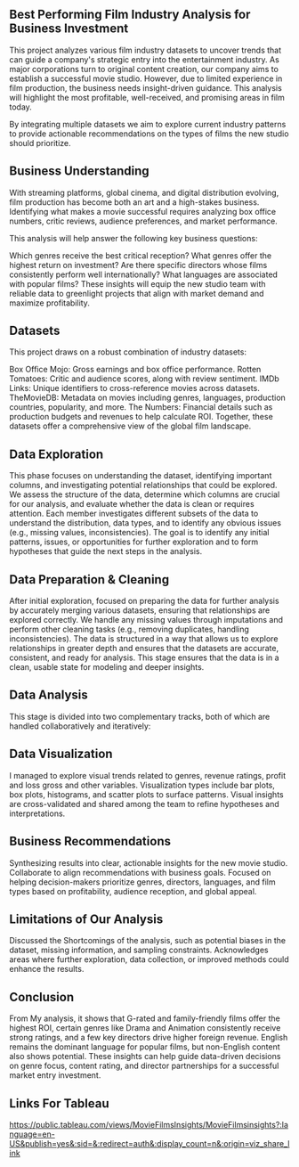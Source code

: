 ## Best Performing Film Industry Analysis for Business Investment
 
This project analyzes various film industry datasets to uncover trends that can guide a company's strategic entry into the entertainment industry. As major corporations turn to original content creation, our company aims to establish a successful movie studio. However, due to limited experience in film production, the business needs insight-driven guidance. This analysis will highlight the most profitable, well-received, and promising areas in film today.

By integrating multiple datasets we aim to explore current industry patterns to provide actionable recommendations on the types of films the new studio should prioritize.

## Business Understanding

With streaming platforms, global cinema, and digital distribution evolving, film production has become both an art and a high-stakes business. Identifying what makes a movie successful requires analyzing box office numbers, critic reviews, audience preferences, and market performance.

This analysis will help answer the following key business questions:

Which genres receive the best critical reception?
What genres offer the highest return on investment?
Are there specific directors whose films consistently perform well internationally?
What languages are associated with popular films?
These insights will equip the new studio team with reliable data to greenlight projects that align with market demand and maximize profitability.

## Datasets
This project draws on a robust combination of industry datasets:

Box Office Mojo: Gross earnings and box office performance.
Rotten Tomatoes: Critic and audience scores, along with review sentiment.
IMDb Links: Unique identifiers to cross-reference movies across datasets.
TheMovieDB: Metadata on movies including genres, languages, production countries, popularity, and more.
The Numbers: Financial details such as production budgets and revenues to help calculate ROI.
Together, these datasets offer a comprehensive view of the global film landscape.


## Data Exploration


This phase focuses on understanding the dataset, identifying important columns, and investigating potential relationships that could be explored.
We assess the structure of the data, determine which columns are crucial for our analysis, and evaluate whether the data is clean or requires attention.
Each member investigates different subsets of the data to understand the distribution, data types, and to identify any obvious issues (e.g., missing values, inconsistencies).
The goal is to identify any initial patterns, issues, or opportunities for further exploration and to form hypotheses that guide the next steps in the analysis.
## Data Preparation & Cleaning


After initial exploration, focused on preparing the data for further analysis by accurately merging various datasets, ensuring that relationships are explored correctly.
We handle any missing values through imputations and perform other cleaning tasks (e.g., removing duplicates, handling inconsistencies).
The data is structured in a way that allows us to explore relationships in greater depth and ensures that the datasets are accurate, consistent, and ready for analysis.
This stage ensures that the data is in a clean, usable state for modeling and deeper insights.


## Data Analysis
This stage is divided into two complementary tracks, both of which are handled collaboratively and iteratively:

## Data Visualization

I managed to explore visual trends related to genres, revenue ratings, profit and loss gross and other variables.
Visualization types include bar plots, box plots, histograms, and scatter plots to surface patterns.
Visual insights are cross-validated and shared among the team to refine hypotheses and interpretations.

## Business Recommendations
Synthesizing results into clear, actionable insights for the new movie studio.
Collaborate to align recommendations with business goals.
Focused on helping decision-makers prioritize genres, directors, languages, and film types based on profitability, audience reception, and global appeal.

## Limitations of Our Analysis
Discussed the Shortcomings of the analysis, such as potential biases in the dataset, missing information, and sampling constraints.
Acknowledges areas where further exploration, data collection, or improved methods could enhance the results.

## Conclusion
From My analysis, it shows that G-rated and family-friendly films offer the highest ROI, certain genres like Drama and Animation consistently receive strong ratings, and a few key directors drive higher foreign revenue. English remains the dominant language for popular films, but non-English content also shows potential. These insights can help guide data-driven decisions on genre focus, content rating, and director partnerships for a successful market entry investment.
## Links For Tableau
https://public.tableau.com/views/MovieFilmsInsights/MovieFilmsinsights?:language=en-US&publish=yes&:sid=&:redirect=auth&:display_count=n&:origin=viz_share_link
